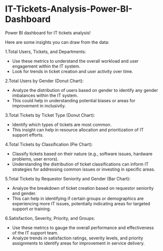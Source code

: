 # IT-Tickets-Analysis-Power-BI-Dashboard

Power BI dashboard for IT tickets analysis! 

Here are some insights you can draw from the data:

1.Total Users, Tickets, and Departments:

- Use these metrics to understand the overall workload and user engagement within the IT system.
- Look for trends in ticket creation and user activity over time.

2.Total Users by Gender (Donut Chart):

- Analyze the distribution of users based on gender to identify any gender imbalances within the IT system.
- This could help in understanding potential biases or areas for improvement in inclusivity.

3.Total Tickets by Ticket Type (Donut Chart):

- Identify which types of tickets are most common.
- This insight can help in resource allocation and prioritization of IT support efforts.

4.Total Tickets by Classification (Pie Chart):

- Classify tickets based on their nature (e.g., software issues, hardware problems, user errors).
- Understanding the distribution of ticket classifications can inform IT strategies for addressing common issues or investing in specific areas.

5.Total Tickets by Requestor Seniority and Gender (Bar Chart):

- Analyze the breakdown of ticket creation based on requestor seniority and gender.
- This can help in identifying if certain groups or demographics are experiencing more IT issues, potentially indicating areas for targeted support or training.

6.Satisfaction, Severity, Priority, and Groups:

- Use these metrics to gauge the overall performance and effectiveness of the IT support team.
- Analyze trends in satisfaction ratings, severity levels, and priority assignments to identify areas for improvement in service delivery.
